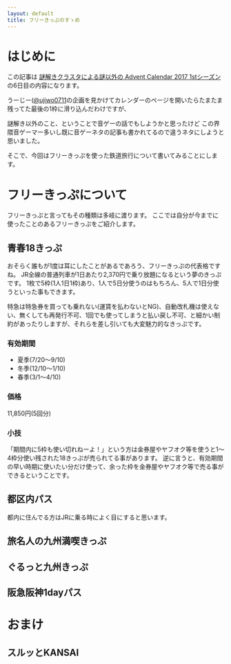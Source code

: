 ```yaml
---
layout: default
title: フリーきっぷのすゝめ
---
```


# はじめに

この記事は [謎解きクラスタによる謎以外の Advent Calendar 2017 1stシーズン](https://adventar.org/calendars/2698) の6日目の内容になります。

うーじー([@ujiwo0711](https://twitter.com/ujiwo0711)の企画を見かけてカレンダーのページを開いたらたまたま残ってた最後の1枠に滑り込んだわけですが、

謎解き以外のこと、ということで音ゲーの話でもしようかと思ったけど
この界隈音ゲーマー多いし既に音ゲーネタの記事も書かれてるので違うネタにしようと思いました。

そこで、今回はフリーきっぷを使った鉄道旅行について書いてみることにします。

# フリーきっぷについて

フリーきっぷと言ってもその種類は多岐に渡ります。
ここでは自分が今までに使ったことのあるフリーきっぷをご紹介します。

## 青春18きっぷ
おそらく誰もが1度は耳にしたことがあるであろう、フリーきっぷの代表格ですね。
JR全線の普通列車が1日あたり2,370円で乗り放題になるという夢のきっぷです。
1枚で5枠(1人1日1枠)あり、1人で5日分使うのはもちろん、5人で1日分使うといった事もできます。

特急は特急券を買っても乗れない(運賃を払わないとNG)、自動改札機は使えない、無くしても再発行不可、1回でも使ってしまうと払い戻し不可、と細かい制約があったりしますが、それらを差し引いても大変魅力的なきっぷです。

### 有効期間
- 夏季(7/20〜9/10)
- 冬季(12/10〜1/10)
- 春季(3/1〜4/10)

### 価格
11,850円(5回分)

### 小技
「期間内に5枠も使い切れねーよ！」という方は金券屋やヤフオク等を使うと1〜4枠分使い残された18きっぷが売られてる事があります。
逆に言うと、有効期間の早い時期に使いたい分だけ使って、余った枠を金券屋やヤフオク等で売る事ができるということです。

## 都区内パス
都内に住んでる方はJRに乗る時によく目にすると思います。

## 旅名人の九州満喫きっぷ
## ぐるっと九州きっぷ

## 阪急阪神1dayパス

# おまけ
## スルッとKANSAI
